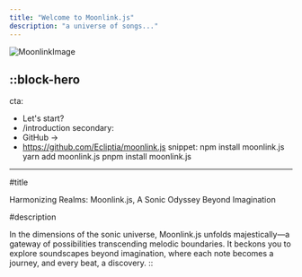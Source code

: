 ```yaml
---
title: "Welcome to Moonlink.js"
description: "a universe of songs..."
---
```


![MoonlinkImage](https://media.discordapp.net/attachments/979497984481972335/1182079622939156490/48_Sem_Titulo_20231206190210.png?ex=65836470&is=6570ef70&hm=4012795219214609661e20e10ed16105c5ba8fe9e76867e01a0ef4a2d50f959e&)

::block-hero
---
cta:
  - Let's start?
  - /introduction
secondary:
  - GitHub →
  - https://github.com/Ecliptia/moonlink.js
snippet:
npm install moonlink.js
yarn add moonlink.js
pnpm install moonlink.js
---

#title

Harmonizing Realms: Moonlink.js, A Sonic Odyssey Beyond Imagination

#description

In the dimensions of the sonic universe, Moonlink.js unfolds majestically—a gateway of possibilities transcending melodic boundaries. It beckons you to explore soundscapes beyond imagination, where each note becomes a journey, and every beat, a discovery.
::
